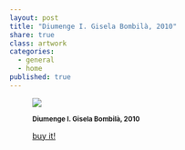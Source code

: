 ```yaml
---
layout: post
title: "Diumenge I. Gisela Bombilà, 2010"
share: true
class: artwork
categories:
  - general
  - home
published: true
---
```


<figure class="text-center">
	<img src="http://www.inpocketart.com/wp-content/uploads/2014/07/diumenge-I-gisela-bombila-2010-watermark.jpg">
	<figcaption>
		<p><small><strong>Diumenge I. Gisela Bombilà, 2010</strong></small></p>
		<p><a href="http://www.inpocketart.com/product/diumenge-i-gisela-bombila-2010/" class="btn btn-primary btn-lg"><i class="fa fa-credit-card"></i> buy it!</a></p>
	</figcaption>
</figure>